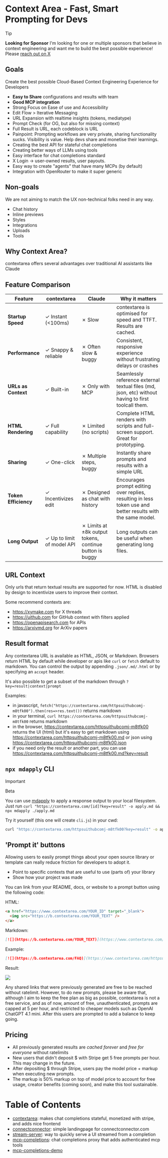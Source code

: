 # Context Area - Fast, Smart Prompting for Devs

> [!TIP]
>
> **Looking for Sponsor**
> I'm looking for one or multiple sponsors that believe in context engineering and want me to build the best possible experience! Please [reach out on X](https://x.com/janwilmake)

## Goals

Create the best possible Cloud-Based Context Engineering Experience for Developers

- **Easy to Share** configurations and results with team
- **Good MCP integration**
- Strong Focus on Ease of use and Accessibility
- Edit Flow > Iterative Messaging
- URL Expansion with realtime insights (tokens, mediatype)
- Prompt Check (for OG, but also for missing context)
- Full Result is URL, each codeblock is URL
- Painpoint: Prompting workflows are very private, sharing functionality sucks. Visibility is value. Help devs share and monetise their learnings.
- Creating the best API for stateful chat completions
- Creating better ways of LLMs using tools
- Easy interface for chat completions standard
- X Login -> user-owned results, user payouts.
- Easy way to create "agents" that have many MCPs (by default)
- Integration with OpenRouter to make it super generic

## Non-goals

We are not aiming to match the UX non-technical folks need in any way.

- Chat history
- Inline previews
- Styles
- Integrations
- Uploads
- Tools

## Why Context Area?

contextarea offers several advantages over traditional AI assistants like Claude

## Feature Comparison

| Feature              | contextarea                | Claude                                                  | Why it matters                                                                                              |
| -------------------- | -------------------------- | ------------------------------------------------------- | ----------------------------------------------------------------------------------------------------------- |
| **Startup Speed**    | ✓ Instant (<100ms)         | ✗ Slow                                                  | contextarea is optimised for speed and TTFT. Results are cached.                                            |
| **Performance**      | ✓ Snappy & reliable        | ✗ Often slow & buggy                                    | Consistent, responsive experience without frustrating delays or crashes                                     |
| **URLs as Context**  | ✓ Built-in                 | ✗ Only with MCP                                         | Seamlessly reference external textual files (md, json, etc) without having to first toolcall them.          |
| **HTML Rendering**   | ✓ Full capability          | ✗ Limited (no scripts)                                  | Complete HTML renders with scripts and full-screen support. Great for prototyping.                          |
| **Sharing**          | ✓ One-click                | ✗ Multiple steps, buggy                                 | Instantly share prompts and results with a simple URL                                                       |
| **Token Efficiency** | ✓ Incentivizes edit        | ✗ Designed as chat with history                         | Encourages prompt editing over replies, resulting in less token use and better results with the same model. |
| **Long Output**      | ✓ Up to limit of model API | ✗ Limits at ±8k output tokens, continue button is buggy | Long outputs can be useful when generating long files.                                                      |

## URL Context

Only urls that return textual results are supported for now. HTML is disabled by design to incentivize users to improve their context.

Some recommend contexts are:

- https://xymake.com for X threads
- https://uithub.com for GitHub context with filters applied
- https://openapisearch.com for APIs
- https://arxivmd.org for ArXiv papers

## Result format

Any contextarea URL is available as HTML, JSON, or Markdown. Browsers return HTML by default while developer or apis like `curl` or `fetch` default to markdown. You can control the output by appending `.json/.md/.html` or by specifying an `accept` header.

It's also possible to get a subset of the markdown through `?key=result|context|prompt`

Examples:

- in javascript, `fetch("https://contextarea.com/httpsuithubcomj-m8tfk00").then(res=>res.text())` returns markdown
- in your terminal, `curl https://contextarea.com/httpsuithubcomj-m8tfk00` returns markdown
- in the browser, https://contextarea.com/httpsuithubcomj-m8tfk00 returns the UI (html) but it's easy to get markdown using https://contextarea.com/httpsuithubcomj-m8tfk00.md or json using https://contextarea.com/httpsuithubcomj-m8tfk00.json
- if you need only the result or another part, you can use https://contextarea.com/httpsuithubcomj-m8tfk00.md?key=result

## `npx mdapply` CLI

> [!IMPORTANT]
> Beta

You can use [mdapply](https://github.com/janwilmake/mdapply) to apply a response output to your local filesystem. Just run `curl "https://contextarea.com/[id]?key=result" -o apply.md && npx mdapply ./apply.md`

Try it yourself (this one will create `cli.js`) in your cwd:

```sh
curl "https://contextarea.com/httpsuithubcomj-m8tfk00?key=result" -o apply.md && npx mdapply ./apply.md
```

## 'Prompt it' buttons

Allowing users to easily prompt things about your open source library or template can really reduce friction for developers to adopt it.

- Point to specific contexts that are useful to use (parts of) your library
- Show how your project was made

You can link from your README, docs, or website to a prompt button using the following code:

HTML:

```html
<a href="https://www.contextarea.com/YOUR_ID" target="_blank">
  <img src="https://b.contextarea.com/YOUR_TEXT" />
</a>
```

Markdown:

```md
[![](https://b.contextarea.com/YOUR_TEXT)](https://www.contextarea.com/YOUR_ID)
```

Example:

```md
[![](https://b.contextarea.com/FAQ)](https://www.contextarea.com/httpsuithubcomj-u4l8lj0)
```

Result:

[![](https://b.contextarea.com/FAQ)](https://www.contextarea.com/httpsuithubcomj-u4l8lj0)

Any shared links that were previously generated are free to be reached without ratelimit. However, to do new prompts, please be aware that, although I aim to keep the free plan as big as possible, contextarea is not a free service, and as of now, amount of free, unauthenticated, prompts are capped at 5 per hour, and restricted to cheaper models such as OpenAI ChatGPT 4.1 mini. After this users are prompted to add a balance to keep going.

## Pricing

- All previously generated results are _cached forever_ and _free for everyone_ without ratelimits
- New users that didn't deposit $ with Stripe get 5 free prompts per hour. This may change in the future.
- After depositing $ through Stripe, users pay the model price + markup when executing new prompts.
- The markup is 50% markup on top of model price to account for free usage, creator benefits (coming soon), and make this tool sustainable.

# Table of Contents

- [contextarea](contextarea): makes chat completions stateful, monetized with stripe, and adds nice frontend
- [connectconnector](connectconnector): simple landingpage for connectconnector.com
- [stream-server](stream-server): way to quickly serve a UI streamed from a completion
- [mcp-completions](mcp-completions): chat completions proxy that adds authenticated mcp tools
- [mcp-completions-demo](mcp-completions-demo)
